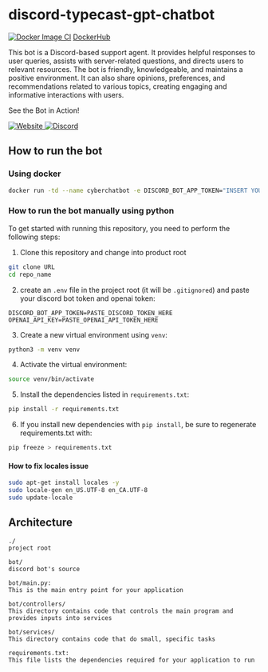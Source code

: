 # discord-typecast-gpt-chatbot

[![Docker Image CI](https://github.com/CyberSentinels/discord-typecast-gpt-chatbot/actions/workflows/docker-image.yml/badge.svg)](https://github.com/CyberSentinels/discord-typecast-gpt-chatbot/actions/workflows/docker-image.yml) [DockerHub](https://hub.docker.com/r/simeononsecurity/discord-typecast-gpt-chatbot)

This bot is a Discord-based support agent. It provides helpful responses to user queries, assists with server-related questions, and directs users to relevant resources. The bot is friendly, knowledgeable, and maintains a positive environment. It can also share opinions, preferences, and recommendations related to various topics, creating engaging and informative interactions with users.

See the Bot in Action!
<!-- Website -->
<a href="https://cybersentinels.org">
<img src="https://img.shields.io/badge/Website-Visit-<COLOR>?color=green" alt="Website">
</a>
<a href="https://discord.io/cybersentinels">
<img src="https://img.shields.io/discord/1077773186772521011?label=Cyber%20Sentinels%20Discord&logo=discord&logoColor=white" alt="Discord">
</a>

## How to run the bot
### Using docker
```bash
docker run -td --name cyberchatbot -e DISCORD_BOT_APP_TOKEN="INSERT YOUR BOT TOKEN HERE" -e OPENAI_API_KEY="INSERT YOUR OPENAI API KEY HERE" simeononsecurity/discord-typecast-gpt-chatbot:latest
```
### How to run the bot manually using python

To get started with running this repository, you need to perform the following steps:

1. Clone this repository and change into product root

```bash
git clone URL
cd repo_name
```
2. create an `.env` file in the project root (it will be `.gitignored`) and paste your discord bot token and openai token:

```env
DISCORD_BOT_APP_TOKEN=PASTE_DISCORD_TOKEN_HERE
OPENAI_API_KEY=PASTE_OPENAI_API_TOKEN_HERE
```

3. Create a new virtual environment using `venv`:
```bash
python3 -m venv venv
```

4. Activate the virtual environment:
```bash
source venv/bin/activate
```

5. Install the dependencies listed in `requirements.txt`:
   
```bash
pip install -r requirements.txt
```

6. If you install new dependencies with `pip install`, be sure to regenerate requirements.txt with:

```bash
pip freeze > requirements.txt
```
#### How to fix locales issue
```bash
sudo apt-get install locales -y
sudo locale-gen en_US.UTF-8 en_CA.UTF-8
sudo update-locale
```

## Architecture

```text
./
project root

bot/
discord bot's source

bot/main.py:
This is the main entry point for your application

bot/controllers/
This directory contains code that controls the main program and provides inputs into services

bot/services/
This directory contains code that do small, specific tasks

requirements.txt:
This file lists the dependencies required for your application to run
```
